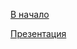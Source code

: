 [В начало](../README.md)

[Презентация](https://docs.google.com/presentation/d/1U_aCbgxVoGupUMYGcW-3ucPt43QK6x8K/edit#slide=id.p2)
